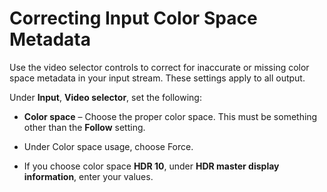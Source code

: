 # Correcting Input Color Space Metadata<a name="correcting-input-color-space-metadata"></a>

Use the video selector controls to correct for inaccurate or missing color space metadata in your input stream\. These settings apply to all output\. 

Under **Input**, **Video selector**, set the following:

+ **Color space** – Choose the proper color space\. This must be something other than the **Follow** setting\.

+ Under Color space usage, choose Force\.

+ If you choose color space **HDR 10**, under **HDR master display information**, enter your values\. 